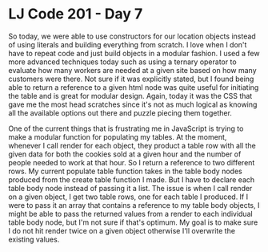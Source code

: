 # LJ Code 201 - Day 7

So today, we were able to use constructors for our location objects instead of using literals and building everything from scratch. I love when I don't have to repeat code and just build objects in a modular fashion. I used a few more advanced techniques today such as using a ternary operator to evaluate how many workers are needed at a given site based on how many customers were there. Not sure if it was explicitly stated, but I found being able to return a reference to a given html node was quite useful for initiating the table and is great for modular design. Again, today it was the CSS that gave me the most head scratches since it's not as much logical as knowing all the available options out there and puzzle piecing them together.

One of the current things that is frustrating me in JavaScript is trying to make a modular function for populating my tables. At the moment, whenever I call render for each object, they product a table row with all the given data for both the cookies sold at a given hour and the number of people needed to work at that hour. So I return a reference to two different rows. My current populate table function takes in the table body nodes produced from the create table function I made. But I have to declare each table body node instead of passing it a list. The issue is when I call render on a given object, I get two table rows, one for each table I produced. If I were to pass it an array that contains a reference to my table body objects, I might be able to pass the returned values from a render to each individual table body node, but I'm not sure if that's optimum. My goal is to make sure I do not hit render twice on a given object otherwise I'll overwrite the existing values.

